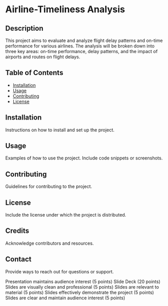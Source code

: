 # Airline-Timeliness Analysis 
## Description
This project aims to evaluate and analyze flight delay patterns and on-time performance for various airlines. The analysis will be broken down into three key areas: on-time performance, delay patterns, and the impact of airports and routes on flight delays.  
## Table of Contents
- [Installation](#installation)
- [Usage](#usage)
- [Contributing](#contributing)
- [License](#license)
## Installation
Instructions on how to install and set up the project.
## Usage
Examples of how to use the project. Include code snippets or screenshots.
## Contributing
Guidelines for contributing to the project.
## License
Include the license under which the project is distributed.
## Credits
Acknowledge contributors and resources.
## Contact
Provide ways to reach out for questions or support.

Presentation maintains audience interest (5 points)
Slide Deck (20 points)
Slides are visually clean and professional (5 points)
Slides are relevant to material (5 points)
Slides effectively demonstrate the project (5 points)
Slides are clear and maintain audience interest (5 points)
